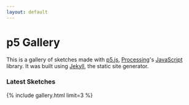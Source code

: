 ```yaml
---
layout: default
---
```


# p5 Gallery
This is a gallery of sketches made with [p5.js], [Processing]'s [JavaScript] library.
It was built using [Jekyll], the static site generator.

[p5.js]: https://p5js.org/ "p5.js | home"
[Processing]: https://processing.org/ "Processing.org"
[JavaScript]: https://developer.mozilla.org/en-US/docs/Web/JavaScript "JavaScript | MDN"
[Jekyll]: https://jekyllrb.com/ "Jekyll • Simple, blog-aware, static sites | Transform your plain text into static websites and blogs"

### Latest Sketches
{% include gallery.html limit=3 %}

